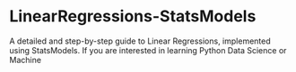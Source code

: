 # LinearRegressions-StatsModels

A detailed and step-by-step guide to Linear Regressions, implemented using StatsModels. If you are interested in learning Python Data Science or Machine 